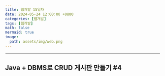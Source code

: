 ```yaml
---
title: 웹개발 15일차
date: 2024-05-24 12:00:00 +0800
categories: [웹개발]
tags: [웹개발]
math: false
mermaid: true
image:
  path: assets/img/web.png
---
```


<hr style="border:1px solid white">

## Java + DBMS로 CRUD 게시판 만들기 #4
